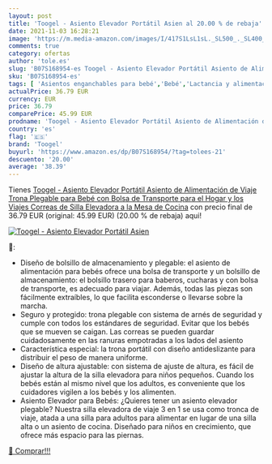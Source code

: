 ```yaml
---
layout: post
title: 'Toogel - Asiento Elevador Portátil Asien al 20.00 % de rebaja'
date: 2021-11-03 16:28:21
image: 'https://m.media-amazon.com/images/I/417S1LsL1sL._SL500_._SL400_.jpg'
comments: true
category: ofertas
author: 'tole.es'
slug: 'B07S168954-es Toogel - Asiento Elevador Portátil Asiento de Alimentación...'
sku: 'B07S168954-es'
tags: [ 'Asientos enganchables para bebé','Bebé','Lactancia y alimentación','Tronas para bebé','Tronas y asientos','bebé','toogel','trona', ]
actualPrice: 36.79 EUR
currency: EUR
price: 36.79
comparePrice: 45.99 EUR
prodname: 'Toogel - Asiento Elevador Portátil Asiento de Alimentación de Viaje  Trona Plegable para Bebé con Bolsa de Transporte para el Hogar y los Viajes  Correas de Silla Elevadora a la Mesa de Cocina'
country: 'es'
flag: '🇪🇸'
brand: 'Toogel'
buyurl: 'https://www.amazon.es/dp/B07S168954/?tag=tolees-21'
descuento: '20.00'
average: '38.39'
---
```


Tienes [Toogel - Asiento Elevador Portátil Asiento de Alimentación de Viaje  Trona Plegable para Bebé con Bolsa de Transporte para el Hogar y los Viajes  Correas de Silla Elevadora a la Mesa de Cocina](https://www.amazon.es/dp/B07S168954/?tag=tolees-21) con precio final de  36.79 EUR (original: 45.99 EUR) (20.00 %  de rebaja) aqui!

[![Toogel - Asiento Elevador Portátil Asien](https://m.media-amazon.com/images/I/417S1LsL1sL._SL500_._SL400_.jpg)](https://www.amazon.es/dp/B07S168954/?tag=tolees-21)

🔎:

- Diseño de bolsillo de almacenamiento y plegable: el asiento de alimentación para bebés ofrece una bolsa de transporte y un bolsillo de almacenamiento: el bolsillo trasero para baberos, cucharas y con bolsa de transporte, es adecuado para viajar. Además, todas las piezas son fácilmente extraíbles, lo que facilita esconderse o llevarse sobre la marcha.
- Seguro y protegido: trona plegable con sistema de arnés de seguridad y cumple con todos los estándares de seguridad. Evitar que los bebés que se mueven se caigan. Las correas se pueden guardar cuidadosamente en las ranuras empotradas a los lados del asiento
- Característica especial: la trona portátil con diseño antideslizante para distribuir el peso de manera uniforme.
- Diseño de altura ajustable: con sistema de ajuste de altura, es fácil de ajustar la altura de la silla elevadora para niños pequeños. Cuando los bebés están al mismo nivel que los adultos, es conveniente que los cuidadores vigilen a los bebés y los alimenten.
- Asiento Elevador para Bebés: ¿Quieres tener un asiento elevador plegable? Nuestra silla elevadora de viaje 3 en 1 se usa como tronca de viaje, atada a una silla para adultos para alimentar en lugar de una silla alta o un asiento de cocina. Diseñado para niños en crecimiento, que ofrece más espacio para las piernas.

[🛒 Comprar!!!](https://www.amazon.es/dp/B07S168954/?tag=tolees-21)
